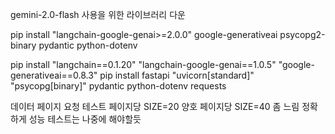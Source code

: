 
gemini-2.0-flash 사용을 위한 라이브러리 다운

pip install "langchain-google-genai>=2.0.0" google-generativeai psycopg2-binary pydantic python-dotenv

pip install "langchain==0.1.20" "langchain-google-genai==1.0.5" "google-generativeai==0.8.3"
pip install fastapi "uvicorn[standard]" "psycopg[binary]" pydantic python-dotenv requests




데이터 페이지 요청 테스트
페이지당 SIZE=20 양호 
페이지당 SIZE=40 좀 느림 
정확하게 성능 테스트는 나중에 해야할듯
